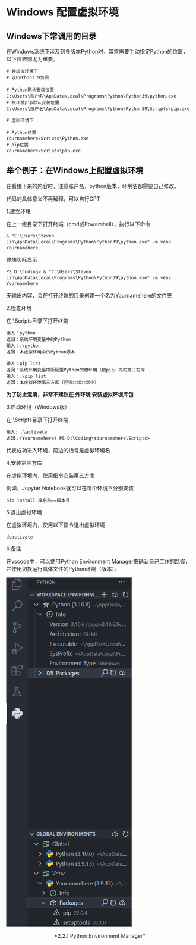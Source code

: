 # Windows 配置虚拟环境

## Windows下常调用的目录

在Windows系统下涉及到多版本Python时，常常需要手动指定Python的位置，以下位置则尤为重要。

```
# 非虚拟环境下
# 以Python3.9为例

# Python默认安装位置
C:\Users\账户名\AppData\Local\Programs\Python\Python39\python.exe
# 根环境pip默认安装位置
C:\Users\账户名\AppData\Local\Programs\Python\Python39\Scripts\pip.exe
```

```
# 虚拟环境下

# Python位置
Yournamehere\Scripts\Python.exe
# pip位置
Yournamehere\Scripts\pip.exe
```

## 举个例子：在Windows上配置虚拟环境

在看接下来的内容时，注意账户名，python版本，环境名都需要自己修改。

代码的具体意义不再解释，可以自行GPT

1.建立环境

在上一级目录下打开终端（cmd或Powershell），执行以下命令

```
& "C:\Users\Steven Lin\AppData\Local\Programs\Python\Python39\python.exe" -m venv Yournamehere
```
终端实际显示
```
PS D:\Coding> & "C:\Users\Steven Lin\AppData\Local\Programs\Python\Python39\python.exe" -m venv Yournamehere
```
无输出内容，会在打开终端的目录创建一个名为Yournamehere的文件夹

2.检查环境

在.\Scripts目录下打开终端
```
输入：python
返回：系统环境变量中的Python
输入：.\python
返回：本虚拟环境中的Python版本
```
```
输入：pip list
返回：系统环境变量中所配置Python的根环境（根pip）内的第三方库
输入：.\pip list
返回：本虚拟环境第三方库（应该非常非常少）
```
**为了防止混淆，非常不建议在  外环境  安装虚拟环境库包**

3.启动环境（Windows版）

在.\Scripts目录下打开终端

```
输入: .\activate
返回：(Yournamehere) PS D:\Coding\Yournamehere\Scripts>
```
代表成功进入环境，前边的括号是虚拟环境名

4.安装第三方库

在虚拟环境内，使用指令安装第三方库

例如，Jupyter Notebook就可以在每个环境下分别安装

```
pip install 库名称==版本号
```

5.退出虚拟环境

在虚拟环境内，使用以下指令退出虚拟环境

```
deactivate
```

6.备注

在vscode中，可以使用Python Environment Manager来确认自己工作的路径，并使用切换运行具体文件的Python环境（版本）。

![Python Environment Manager](3.2.1.png)
<center>*2.2.1 Python Environment Manager*</center>